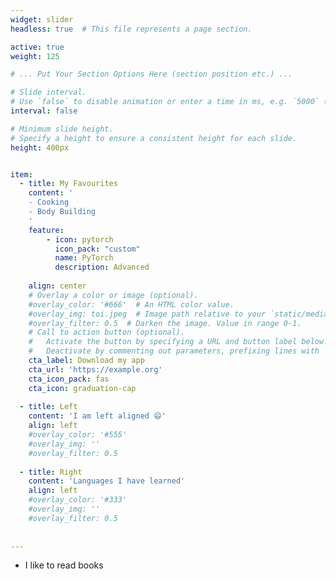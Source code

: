 ```yaml
---
widget: slider
headless: true  # This file represents a page section.

active: true
weight: 125

# ... Put Your Section Options Here (section position etc.) ...

# Slide interval.
# Use `false` to disable animation or enter a time in ms, e.g. `5000` (5s).
interval: false

# Minimum slide height.
# Specify a height to ensure a consistent height for each slide.
height: 400px


item:
  - title: My Favourites
    content: '
    - Cooking
    - Body Building
    '
    feature:
        - icon: pytorch
          icon_pack: "custom"
          name: PyTorch
          description: Advanced
      
    align: center
    # Overlay a color or image (optional).
    #overlay_color: '#666'  # An HTML color value.
    #overlay_img: toi.jpeg  # Image path relative to your `static/media/` folder
    #overlay_filter: 0.5  # Darken the image. Value in range 0-1.
    # Call to action button (optional).
    #   Activate the button by specifying a URL and button label below.
    #   Deactivate by commenting out parameters, prefixing lines with `#`.
    cta_label: Download my app
    cta_url: 'https://example.org'
    cta_icon_pack: fas
    cta_icon: graduation-cap
    
  - title: Left
    content: 'I am left aligned 😄'
    align: left
    #overlay_color: '#555'
    #overlay_img: ''
    #overlay_filter: 0.5
    
  - title: Right
    content: 'Languages I have learned'
    align: left
    #overlay_color: '#333'
    #overlay_img: ''
    #overlay_filter: 0.5
    
    
---
```



- I like to read books

